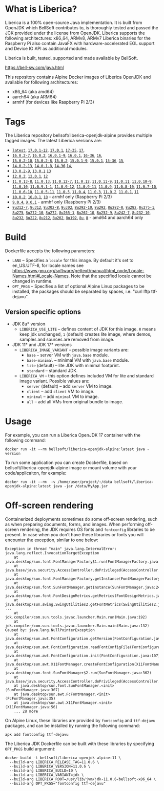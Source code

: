 # What is Liberica?

Liberica is a 100% open-source Java implementation.
It is built from OpenJDK which BellSoft contributes to, is thoroughly
tested and passed the JCK provided under the license from OpenJDK.
Liberica supports the following architectures: x86_64, ARMv8, ARMv7
Liberica binaries for the Raspberry Pi also contain JavaFX with hardware-accelerated EGL support and Device IO API as additional modules.

Liberica is built, tested, supported and made available by BellSoft.

<https://bell-sw.com/java.html>

This repository contains Alpine Docker images of Liberica OpenJDK and available for following architectures:

* x86_64 (aka amd64)
* aarch64 (aka ARM64)
* armhf (for devices like Raspberry Pi 2/3)

# Tags

The Liberica repository bellsoft/liberica-openjdk-alpine provides multiple tagged images. The latest Liberica versions are:

* [`latest`](https://github.com/bell-sw/Liberica/blob/master/docker/repos/liberica-openjdk-alpine/17/Dockerfile),
[`17.0.1-12`](https://github.com/bell-sw/Liberica/blob/master/docker/repos/liberica-openjdk-alpine/17/Dockerfile),
[`17.0.1`](https://github.com/bell-sw/Liberica/blob/master/docker/repos/liberica-openjdk-alpine/17/Dockerfile),
[`17-35`](https://github.com/bell-sw/Liberica/blob/master/docker/repos/liberica-openjdk-alpine/17/Dockerfile),
[`17`](https://github.com/bell-sw/Liberica/blob/master/docker/repos/liberica-openjdk-alpine/17/Dockerfile),
* [`16.0.2-7`](https://github.com/bell-sw/Liberica/blob/master/docker/repos/liberica-openjdk-alpine/16/Dockerfile),
[`16.0.2`](https://github.com/bell-sw/Liberica/blob/master/docker/repos/liberica-openjdk-alpine/16/Dockerfile),
[`16.0.1-9`](https://github.com/bell-sw/Liberica/blob/master/docker/repos/liberica-openjdk-alpine/16/Dockerfile),
[`16.0.1`](https://github.com/bell-sw/Liberica/blob/master/docker/repos/liberica-openjdk-alpine/16/Dockerfile),
[`16-36`](https://github.com/bell-sw/Liberica/blob/master/docker/repos/liberica-openjdk-alpine/16/Dockerfile),
[`16`](https://github.com/bell-sw/Liberica/blob/master/docker/repos/liberica-openjdk-alpine/16/Dockerfile),
* [`15.0.2-10`](https://github.com/bell-sw/Liberica/blob/master/docker/repos/liberica-openjdk-alpine/15/Dockerfile),
[`15.0.2-8`](https://github.com/bell-sw/Liberica/blob/master/docker/repos/liberica-openjdk-alpine/15/Dockerfile),
[`15.0.2`](https://github.com/bell-sw/Liberica/blob/master/docker/repos/liberica-openjdk-alpine/15/Dockerfile),
[`15.0.1-9`](https://github.com/bell-sw/Liberica/blob/master/docker/repos/liberica-openjdk-alpine/15/Dockerfile),
[`15.0.1`](https://github.com/bell-sw/Liberica/blob/master/docker/repos/liberica-openjdk-alpine/15/Dockerfile),
[`15-36`](https://github.com/bell-sw/Liberica/blob/master/docker/repos/liberica-openjdk-alpine/15/Dockerfile),
[`15`](https://github.com/bell-sw/Liberica/blob/master/docker/repos/liberica-openjdk-alpine/15/Dockerfile),
* [`14.0.2-13`](https://github.com/bell-sw/Liberica/blob/master/docker/repos/liberica-openjdk-alpine/14/Dockerfile),
[`14.0.1-8`](https://github.com/bell-sw/Liberica/blob/master/docker/repos/liberica-openjdk-alpine/14/Dockerfile),
[`14-36`](https://github.com/bell-sw/Liberica/blob/master/docker/repos/liberica-openjdk-alpine/old/14.0.0/Dockerfile)
[`14`](https://github.com/bell-sw/Liberica/blob/master/docker/repos/liberica-openjdk-alpine/14/Dockerfile),
* [`13.0.2-9`](https://github.com/bell-sw/Liberica/blob/master/docker/repos/liberica-openjdk-alpine/13/Dockerfile),
[`13.0.1`](https://github.com/bell-sw/Liberica/blob/master/docker/repos/liberica-openjdk-alpine/old/13.0.1/Dockerfile)
[`13`](https://github.com/bell-sw/Liberica/blob/master/docker/repos/liberica-openjdk-alpine/old/13.0.0/Dockerfile)
* [`12.0.2`](https://github.com/bell-sw/Liberica/blob/master/docker/repos/liberica-openjdk-alpine/old/12.0.2/Dockerfile),
[`12.0.1`](https://github.com/bell-sw/Liberica/blob/master/docker/repos/liberica-openjdk-alpine/old/12.0.1/Dockerfile),
[`12`](https://github.com/bell-sw/Liberica/blob/master/docker/repos/liberica-openjdk-alpine/old/12.0.0/Dockerfile)
* [`11.0.13-8`](https://github.com/bell-sw/Liberica/blob/master/docker/repos/liberica-openjdk-alpine/11/Dockerfile),
[`11.0.13`](https://github.com/bell-sw/Liberica/blob/master/docker/repos/liberica-openjdk-alpine/11/Dockerfile),
[`11.0.12-7`](https://github.com/bell-sw/Liberica/blob/master/docker/repos/liberica-openjdk-alpine/11/Dockerfile),
[`11.0.12`](https://github.com/bell-sw/Liberica/blob/master/docker/repos/liberica-openjdk-alpine/11/Dockerfile),
[`11.0.11-9`](https://github.com/bell-sw/Liberica/blob/master/docker/repos/liberica-openjdk-alpine/11/Dockerfile),
[`11.0.11`](https://github.com/bell-sw/Liberica/blob/master/docker/repos/liberica-openjdk-alpine/11/Dockerfile),
[`11.0.10-9`](https://github.com/bell-sw/Liberica/blob/master/docker/repos/liberica-openjdk-alpine/11/Dockerfile),
[`11.0.10`](https://github.com/bell-sw/Liberica/blob/master/docker/repos/liberica-openjdk-alpine/11/Dockerfile),
[`11.0.9.1-1`](https://github.com/bell-sw/Liberica/blob/master/docker/repos/liberica-openjdk-alpine/11/Dockerfile),
[`11.0.9-12`](https://github.com/bell-sw/Liberica/blob/master/docker/repos/liberica-openjdk-alpine/11/Dockerfile),
[`11.0.9-11`](https://github.com/bell-sw/Liberica/blob/master/docker/repos/liberica-openjdk-alpine/11/Dockerfile),
[`11.0.9`](https://github.com/bell-sw/Liberica/blob/master/docker/repos/liberica-openjdk-alpine/11/Dockerfile),
[`11.0.8-10`](https://github.com/bell-sw/Liberica/blob/master/docker/repos/liberica-openjdk-alpine/11/Dockerfile),
[`11.0.7-10`](https://github.com/bell-sw/Liberica/blob/master/docker/repos/liberica-openjdk-alpine/11/Dockerfile),
[`11.0.6-10`](https://github.com/bell-sw/Liberica/blob/master/docker/repos/liberica-openjdk-alpine/old/11.0.6/Dockerfile),
[`11.0.5-11`](https://github.com/bell-sw/Liberica/blob/master/docker/repos/liberica-openjdk-alpine/old/11.0.5/Dockerfile),
[`11.0.5`](https://github.com/bell-sw/Liberica/blob/master/docker/repos/liberica-openjdk-alpine/old/11.0.5/Dockerfile),
[`11.0.4`](https://github.com/bell-sw/Liberica/blob/master/docker/repos/liberica-openjdk-alpine/old/11.0.4/Dockerfile),
[`11.0.3`](https://github.com/bell-sw/Liberica/blob/master/docker/repos/liberica-openjdk-alpine/old/11.0.3/Dockerfile),
[`11.0.2`](https://github.com/bell-sw/Liberica/blob/master/docker/repos/liberica-openjdk-alpine/old/11.0.2/Dockerfile),
[`11.0.1`](https://github.com/bell-sw/Liberica/blob/master/docker/repos/liberica-openjdk-alpine/old/11.0.1/Dockerfile),
[`11`](https://github.com/bell-sw/Liberica/blob/master/docker/repos/liberica-openjdk-alpine/11/Dockerfile)
* [`10.0.2`](https://github.com/bell-sw/Liberica/blob/master/docker/repos/liberica-openjdk-alpine/old/10.0.2/Dockerfile),
[`10.0.1`](https://github.com/bell-sw/Liberica/blob/master/docker/repos/liberica-openjdk-alpine/old/10.0.1/Dockerfile),
[`10`](https://github.com/bell-sw/Liberica/blob/master/docker/repos/liberica-openjdk-alpine/old/10.0.0/Dockerfile) - armhf only (Raspberry Pi 2/3)
* [`9.0.4`](https://github.com/bell-sw/Liberica/blob/master/docker/repos/liberica-openjdk-alpine/old/9.0.4/Dockerfile),
[`9.0.1`](https://github.com/bell-sw/Liberica/blob/master/docker/repos/liberica-openjdk-alpine/old/9.0.1/Dockerfile) - armhf only (Raspberry Pi 2/3)
* [`8u312-7`](https://github.com/bell-sw/Liberica/blob/master/docker/repos/liberica-openjdk-alpine/8/Dockerfile),
[`8u312`](https://github.com/bell-sw/Liberica/blob/master/docker/repos/liberica-openjdk-alpine/8/Dockerfile),
[`8u302-8`](https://github.com/bell-sw/Liberica/blob/master/docker/repos/liberica-openjdk-alpine/8/Dockerfile),
[`8u302`](https://github.com/bell-sw/Liberica/blob/master/docker/repos/liberica-openjdk-alpine/8/Dockerfile),
[`8u292-10`](https://github.com/bell-sw/Liberica/blob/master/docker/repos/liberica-openjdk-alpine/8/Dockerfile),
[`8u292`](https://github.com/bell-sw/Liberica/blob/master/docker/repos/liberica-openjdk-alpine/8/Dockerfile),
[`8u282-8`](https://github.com/bell-sw/Liberica/blob/master/docker/repos/liberica-openjdk-alpine/8/Dockerfile),
[`8u282`](https://github.com/bell-sw/Liberica/blob/master/docker/repos/liberica-openjdk-alpine/8/Dockerfile),
[`8u275-1`](https://github.com/bell-sw/Liberica/blob/master/docker/repos/liberica-openjdk-alpine/8/Dockerfile),
[`8u275`](https://github.com/bell-sw/Liberica/blob/master/docker/repos/liberica-openjdk-alpine/8/Dockerfile),
[`8u272-10`](https://github.com/bell-sw/Liberica/blob/master/docker/repos/liberica-openjdk-alpine/8/Dockerfile),
[`8u272`](https://github.com/bell-sw/Liberica/blob/master/docker/repos/liberica-openjdk-alpine/8/Dockerfile),
[`8u265-1`](https://github.com/bell-sw/Liberica/blob/master/docker/repos/liberica-openjdk-alpine/8/Dockerfile),
[`8u262-10`](https://github.com/bell-sw/Liberica/blob/master/docker/repos/liberica-openjdk-alpine/8/Dockerfile),
[`8u252-9`](https://github.com/bell-sw/Liberica/blob/master/docker/repos/liberica-openjdk-alpine/8/Dockerfile),
[`8u242-7`](https://github.com/bell-sw/Liberica/blob/master/docker/repos/liberica-openjdk-alpine/old/8u242/Dockerfile),
[`8u232-10`](https://github.com/bell-sw/Liberica/blob/master/docker/repos/liberica-openjdk-alpine/old/8u232/Dockerfile),
[`8u232`](https://github.com/bell-sw/Liberica/blob/master/docker/repos/liberica-openjdk-alpine/old/8u232/Dockerfile),
[`8u222`](https://github.com/bell-sw/Liberica/blob/master/docker/repos/liberica-openjdk-alpine/old/8u222/Dockerfile),
[`8u212`](https://github.com/bell-sw/Liberica/blob/master/docker/repos/liberica-openjdk-alpine/old/8u212/Dockerfile),
[`8u202`](https://github.com/bell-sw/Liberica/blob/master/docker/repos/liberica-openjdk-alpine/old/8u202/Dockerfile),
[`8u192`](https://github.com/bell-sw/Liberica/blob/master/docker/repos/liberica-openjdk-alpine/old/8u192/Dockerfile),
[`8u`](https://github.com/bell-sw/Liberica/blob/master/docker/repos/liberica-openjdk-alpine/8/Dockerfile),
[`8`](https://github.com/bell-sw/Liberica/blob/master/docker/repos/liberica-openjdk-alpine/8/Dockerfile)   - amd64 and aarch64 only

# Build

Dockerfile accepts the following parameters:

* `LANG` – Specifies a `locale` for this image. By default it's set to en_US.UTF-8, for locale names see <https://www.gnu.org/software/gettext/manual/html_node/Locale-Names.html#Locale-Names>. Note that the specified locale cannot be changed in runtime.
* `OPT_PKGS` – Specifies a list of optional Alpine Linux packages to be installed, the packages should be separated by spaces, i.e. "curl lftp ttf-dejavu".

## Version specific options ##

* JDK 8u* version
  * `LIBERICA_USE_LITE` – defines content of JDK for this image. `0` means keep jdk unchanged, `1` (default) creates lite image, where demos, samples and sources are removed from image.
* JDK 11* and JDK 17* versions
  * `LIBERICA_IMAGE_VARIANT` – possible image variants are: 
    * `base` – server VM with `java.base` module.
	* `base-minimal` – minimal VM with `java.base` module.
	* `lite` (default) – lite JDK with minimal footprint.
	* `standard` – standard JDK.
  * `LIBERICA_VM` – this option defines included VM for lite and standard image variant. Possible values are:
    * `server` (default) – add `server` VM to image.
	* `client` – add `client` VM to image.
	* `minimal` – add `minimal` VM to image.
	* `all` – add all VMs from original bundle to image.

# Usage

For example, you can run a Liberica OpenJDK 17 container with the following command:

 ```docker run -it --rm bellsoft/liberica-openjdk-alpine:latest java -version```

To run some application you can create Dockerfile, based on bellsoft/liberica-openjdk-alpine image or mount volume with your code/applicaiton, for example:

 ```docker run -it --rm  -v /home/user/project/:/data bellsoft/liberica-openjdk-alpine:latest java -jar /data/MyApp.jar```

# Off-screen rendering

Containerized deployments sometimes do some off-screen rendering, such as when preparing documents, forms, and images. When performing off-screen rendering, the JDK requires OS fonts and `fontconfig` libraries to be present.
In case when you don't have these libraries or fonts you will encounter the exception, similar to one below:

```
Exception in thread "main" java.lang.InternalError: java.lang.reflect.InvocationTargetException
	at java.desktop/sun.font.FontManagerFactory$1.run(FontManagerFactory.java:86)
	at java.base/java.security.AccessController.doPrivileged(AccessController.java:312)
	at java.desktop/sun.font.FontManagerFactory.getInstance(FontManagerFactory.java:74)
	at java.desktop/sun.font.SunFontManager.getInstance(SunFontManager.java:247)
	at java.desktop/sun.font.FontDesignMetrics.getMetrics(FontDesignMetrics.java:261)
	at java.desktop/sun.swing.SwingUtilities2.getFontMetrics(SwingUtilities2.java:1243)
...
	at jdk.compiler/com.sun.tools.javac.launcher.Main.run(Main.java:192)
	at jdk.compiler/com.sun.tools.javac.launcher.Main.main(Main.java:132)
Caused by: java.lang.NullPointerException
	at java.desktop/sun.awt.FontConfiguration.getVersion(FontConfiguration.java:1262)
	at java.desktop/sun.awt.FontConfiguration.readFontConfigFile(FontConfiguration.java:225)
	at java.desktop/sun.awt.FontConfiguration.init(FontConfiguration.java:107)
	at java.desktop/sun.awt.X11FontManager.createFontConfiguration(X11FontManager.java:719)
	at java.desktop/sun.font.SunFontManager$2.run(SunFontManager.java:362)
	at java.base/java.security.AccessController.doPrivileged(AccessController.java:312)
	at java.desktop/sun.font.SunFontManager.<init>(SunFontManager.java:307)
	at java.desktop/sun.awt.FcFontManager.<init>(FcFontManager.java:35)
	at java.desktop/sun.awt.X11FontManager.<init>(X11FontManager.java:56)
	... 28 more
```

On Alpine Linux, these libraries are provided by `fontconfig` and `ttf-dejavu` packages, and can be installed by running the following command:

```apk add fontconfig ttf-dejavu```

The Liberica JDK Dockerfile can be built with these libraries by specifying `OPT_PKGS` build argument:

```shell
docker build -t bellsoft/liberica-openjdk-alpine:11 \
  --build-arg LIBERICA_RELEASE_TAG=11.0.6 \
  --build-arg LIBERICA_VERSION=11.0.6 \
  --build-arg LIBERICA_BUILD=10 \
  --build-arg LIBERICA_VARIANT=jdk \
  --build-arg LIBERICA_ROOT=/usr/lib/jvm/jdk-11.0.6-bellsoft-x86_64 \
  --build-arg OPT_PKGS="fontconfig ttf-dejavu"
```
